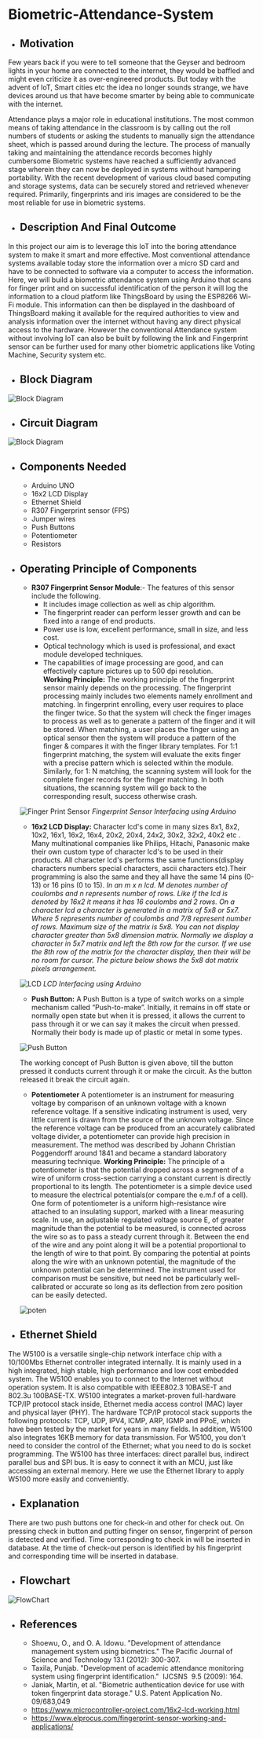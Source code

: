 # Biometric-Attendance-System

* ## Motivation
 Few years back if you were to tell someone that the Geyser and bedroom lights in your home are connected to the internet, they would be baffled and might even criticize it as over-engineered products. But today with the advent of IoT, Smart cities etc the idea no longer sounds strange, we have devices around us that have become smarter by being able to communicate with the internet.

 Attendance plays a major role in educational institutions. The most common means of taking attendance in the classroom is by calling out the roll numbers of students or asking the students to manually sign the attendance sheet, which is passed around during the lecture. The process of manually taking and maintaining the attendance records becomes highly cumbersome Biometric systems have reached a sufficiently advanced stage wherein they can now be deployed in systems without hampering portability. With the recent development of various cloud based computing and storage systems, data can be securely stored and retrieved whenever required. Primarily, fingerprints and iris images are considered to be the most reliable for use in biometric systems.

* ## Description And Final Outcome
 In this project our aim is to leverage this IoT into the boring attendance system to make it smart and more effective. Most conventional attendance systems available today store the information over a micro SD card and have to be connected to software via a computer to access the information. Here, we will build a biometric attendance system using Arduino that scans for finger print and on successful identification of the person it will log the information to a cloud platform like ThingsBoard by using the ESP8266 Wi-Fi module. This information can then be displayed in the dashboard of ThingsBoard making it available for the required authorities to view and analysis information over the internet without having any direct physical access to the hardware. However the conventional Attendance system without involving IoT can also be built by following the link and Fingerprint sensor can be further used for many other biometric applications like Voting Machine, Security system etc.

* ## Block Diagram
![Block Diagram](.image/BlockDiagram.png)

* ## Circuit Diagram
![Block Diagram](.image/CircuitDiagram.png)

* ## Components Needed
  * Arduino UNO
  * 16x2 LCD Display
  * Ethernet Shield
  * R307 Fingerprint sensor (FPS)
  * Jumper wires
  * Push Buttons
  * Potentiometer
  * Resistors

* ## Operating Principle of Components
     * **R307 Fingerprint Sensor Module**:-
   The features of this sensor include the following.
          * It includes image collection as well as chip algorithm.
          * The fingerprint reader can perform lesser growth and can be fixed into a range of end products.
          * Power use is low, excellent performance, small in size, and less cost.
          * Optical technology which is used is professional, and exact module developed techniques.
          * The capabilities of image processing are good, and can effectively capture pictures up to 500 dpi resolution.    
  **Working Principle:**
    The working principle of the fingerprint sensor mainly depends on the processing. The fingerprint processing mainly includes two elements namely enrollment and matching. In fingerprint enrolling, every user requires to place the finger twice. So that the system will check the finger images to process as well as to generate a pattern of the finger and it will be stored. When matching, a user places the finger using an optical sensor then the system will produce a pattern of the finger & compares it with the finger library templates. For 1:1 fingerprint matching, the system will evaluate the exits finger with a precise pattern which is selected within the module. Similarly, for 1: N matching, the scanning system will look for the complete finger records for the finger matching. In both situations, the scanning system will go back to the corresponding result, success otherwise crash.
    
   ![Finger Print Sensor](.image/Fing.png)
   *Fingerprint Sensor Interfacing using Arduino*
        
     * **16x2 LCD Display:**
  Character lcd's come in many sizes 8x1, 8x2, 10x2, 16x1, 16x2, 16x4, 20x2, 20x4, 24x2, 30x2, 32x2, 40x2 etc . Many multinational companies like Philips, Hitachi, Panasonic make their own custom type of character lcd's to be used in their products. All character lcd's performs the same functions(display characters numbers special characters, ascii characters etc).Their programming is also the same and they all have the same 14 pins (0-13) or 16 pins (0 to 15).
  *In an m x n lcd. M denotes number of coulombs and n represents number of rows. Like if the lcd is denoted by 16x2 it means it has 16 coulombs and 2 rows. On a character lcd a character is generated in a matrix of 5x8 or 5x7. Where 5 represents number of coulombs and 7/8 represent number of rows. Maximum size of the matrix is 5x8. You can not display character greater than 5x8 dimension matrix. Normally we display a character in 5x7 matrix and left the 8th row for the cursor. If we use the 8th row of the matrix for the character display, then their will be no room for cursor. The picture below shows the 5x8 dot matrix pixels arrangement.*

   ![LCD](.image/lcd.png)
   *LCD Interfacing using Arduino*
 
     * **Push Button:**
     A Push Button is a type of switch works on a simple mechanism called “Push-to-make”. Initially, it remains in off state or normally open state but when it is pressed, it allows the current to pass through it or we can say it makes the circuit when pressed. Normally their body is made up of plastic or metal in some types.
  
  ![Push Button](.image/push.png)
  
  The working concept of Push Button is given above, till the button pressed it conducts current through it or make the circuit. As the button released it break the circuit again.

     * **Potentiometer**
     A potentiometer is an instrument for measuring voltage by comparison of an unknown voltage with a known reference voltage. If a sensitive indicating instrument is used, very little current is drawn from the source of the unknown voltage. Since the reference voltage can be produced from an accurately calibrated voltage divider, a potentiometer can provide high precision in measurement. The method was described by Johann Christian Poggendorff around 1841 and became a standard laboratory measuring technique.
  **Working Principle:**
  The principle of a potentiometer is that the potential dropped across a segment of a wire of uniform cross-section carrying a constant current is directly proportional to its length. The potentiometer is a simple device used to measure the electrical potentials(or compare the e.m.f of a cell). One form of potentiometer is a uniform high-resistance wire attached to an insulating support, marked with a linear measuring scale. In use, an adjustable regulated voltage source E, of greater magnitude than the potential to be measured, is connected across the wire so as to pass a steady current through it. 
  Between the end of the wire and any point along it will be a potential proportional to the length of wire to that point. By comparing the potential at points along the wire with an unknown potential, the magnitude of the unknown potential can be determined. The instrument used for comparison must be sensitive, but need not be particularly well-calibrated or accurate so long as its deflection from zero position can be easily detected.
    
  ![poten](.image/potentio.png)

* ## Ethernet Shield
The W5100 is a versatile single-chip network interface chip with a 10/100Mbs Ethernet controller integrated internally. It is mainly used in a high integrated, high stable, high performance and low cost embedded system. The W5100 enables you to connect to the Internet without operation system. It is also compatible with IEEE802.3 10BASE-T and 802.3u 100BASE-TX. W5100 integrates a market-proven full-hardware TCP/IP protocol stack inside, Ethernet media access control (MAC) layer and physical layer (PHY). The hardware TCP/IP protocol stack supports the following protocols: TCP, UDP, IPV4, ICMP, ARP, IGMP and PPoE, which have been tested by the market for years in many fields. In addition, W5100 also integrates 16KB memory for data transmission. For W5100, you don't need to consider the control of the Ethernet; what you need to do is socket programming. The W5100 has three interfaces: direct parallel bus, indirect parallel bus and SPI bus. It is easy to connect it with an MCU, just like accessing an external memory. Here we use the Ethernet library to apply W5100 more easily and conveniently.

* ## Explanation
There are two push buttons one for check-in and other for check out. On pressing check in button and putting finger on sensor, fingerprint of person is detected and verified. Time corresponding to check in will be inserted in database. At the time of check-out person is identified by his fingerprint and corresponding time will be inserted in database.

* ## Flowchart
![FlowChart](.image/flow.png)

* ## References
  * Shoewu, O., and O. A. Idowu. "Development of attendance management system using biometrics." The Pacific Journal of Science and Technology 13.1 (2012): 300-307.
  * Taxila, Punjab. "Development of academic attendance monitoring system using fingerprint identification." ​ IJCSNS ​ 9.5 (2009): 164.
  * Janiak, Martin, et al. "Biometric authentication device for use with token fingerprint data storage." U.S. Patent Application No. 09/683,049
  * https://www.microcontroller-project.com/16x2-lcd-working.html
  * https://www.elprocus.com/fingerprint-sensor-working-and-applications/
